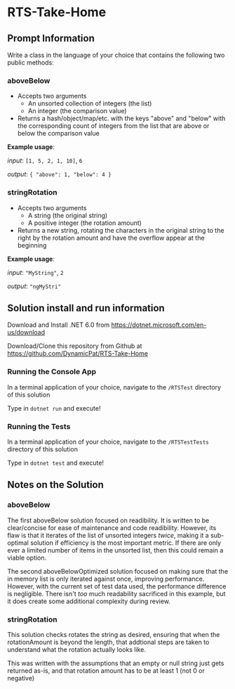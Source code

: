 # RTS-Take-Home

## Prompt Information

Write a class in the language of your choice that contains the following two public methods:

### aboveBelow
  - Accepts two arguments
    - An unsorted collection of integers (the list)
    - An integer (the comparison value)
  - Returns a hash/object/map/etc. with the keys "above" and "below" with the corresponding count of integers from the list that are above or below the comparison value

**Example usage**:

*input*: `[1, 5, 2, 1, 10]`, `6`

*output*: `{ "above": 1, "below": 4 }`

### stringRotation
  - Accepts two arguments
    - A string (the original string)
    - A positive integer (the rotation amount)
  - Returns a new string, rotating the characters in the original string to the right by the rotation amount and have the overflow appear at the beginning

**Example usage**:

*input*: `"MyString"`, `2`

*output*: `"ngMyStri"`

## Solution install and run information

Download and Install .NET 6.0 from https://dotnet.microsoft.com/en-us/download 

Download/Clone this repository from Github at https://github.com/DynamicPat/RTS-Take-Home 

### Running the Console App

In a terminal application of your choice, navigate to the `/RTSTest` directory of this solution

Type in `dotnet run` and execute!

### Running the Tests

In a terminal application of your choice, navigate to the `/RTSTestTests` directory of this solution

Type in `dotnet test` and execute!

## Notes on the Solution

### aboveBelow

The first aboveBelow solution focused on readibility. It is written to be clear/concise for ease of maintenance and code readibility. However, its flaw is that it iterates of the list of unsorted integers *twice*, making it a sub-optimal solution if efficiency is the most important metric. If there are only ever a limited number of items in the unsorted list, then this could remain a viable option.

The second aboveBelowOptimized solution focused on making sure that the in memory list is only iterated against once, improving performance. However, with the current set of test data used, the performance difference is negligible. There isn't *too* much readability sacrificed in this example, but it does create some additional complexity during review. 

### stringRotation

This solution checks rotates the string as desired, ensuring that when the rotationAmount is beyond the length, that addtional steps are taken to understand what the rotation actually looks like. 

This was written with the assumptions that an empty or null string just gets returned as-is, and that rotation amount has to be at least 1 (not 0 or negative)